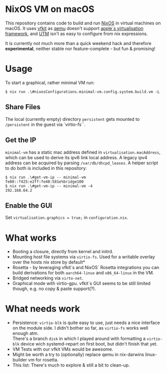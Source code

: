 # NixOS VM on macOS

This repository contains code to build and run [NixOS](https://nixos.org) in virtual machines on macOS. It uses [vfkit](https://github.com/crc-org/vfkit) as [qemu](https://www.qemu.org/) doesn't support [apple´s virtualisation framework](https://developer.apple.com/documentation/virtualization), and [UTM](https://mac.getutm.app/) isn't as easy to configure from nix expressions.

It is currently not much more than a quick weekend hack and therefore **experimental**, neither stable nor feature-complete - but fun & promising!

# Usage

To start a graphical, rather minimal VM run:

``` shellsession
$ nix run .\#nixosConfigurations.minimal-vm.config.system.build.vm -L
```

## Share Files

The local (currently empty) directory `persistent` gets mounted to `/persistent` in the guest via `virtio-fs``.

## Get the IP

`minimal-vm` has a static mac address defined in `virtualisation.macAddress`, which can be used to derive its ipv6 link local address. A legacy ipv4 address can be acquired by
parsing `/var/db/dhcpd_leases`. A helper script to do both is included in this repository: 

``` shellsession
$ nix run .\#get-vm-ip -- minimal-vm
fe80::f425:e2ff:fe48:581e%bridge100
$ nix run .\#get-vm-ip -- minimal-vm -4
192.168.64.2
```

## Enable the GUI

Set `virtualisation.graphics = true;` in `configuration.nix`.

# What works

* Booting a closure, directly from kernel and initrd.
* Mounting host file systems
  via `virtio-fs`. Used for a writable overlay over the hosts nix store by default*
* Rosetta - by leveraging vfkit´s and NixOS´ Rosetta integrations you can build derivations for both `aarch64-linux` and `x86_64-linux` in the VM.
* Bridged networking via `virto-net`.
* Graphical mode with virtio-gpu. vfkit´s GUI seems to be still limited though, e.g.
  no copy & paste support(?).

# What needs work

* Persistence: `virtio-blk` is quite easy to use, just needs a nice interface on the module side. I didn't bother so far, as `virtio-fs` works well enough atm.  
There's a branch `disk` in which I played around with formatting a `virtio-blk` device wich systemd-repart on first boot, but didn't finish that yet.
* VM Tests with our vfkit VMs would be awesome.
* Might be worth a try to (optionally) replace qemu in nix-darwins linux-builder vm for rosetta.
* This list: There's much to explore & still a bit to clean-up.
